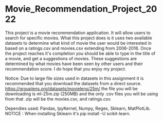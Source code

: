 # Movie_Recommendation_Project_2022
This project is a movie recommendation application. It will allow users to search for specific movies. What this project does is it uses two available datasets to determine what kind of movie the user would be interested in based on a ratings.csv and movies.csv extending from 2006-2016. Once the project reaches it's completion you should be able to type in the title of a movie, and get a suggestions of movies. These suggestions are determined by what movies have been seen by other users and their recommendation score. I do hope that you enjoy my project. 

Notice: Due to large file sizes used in datasets in this assignment it is recommended that you download the datasets from a direct source.  https://grouplens.org/datasets/movielens/25m/ the file you will be downloading is ml-25m.zip (250MB) and the only .csv files you will be using from that .zip will be the movies.csv, and ratings.csv. 

Dependies used: Pandas, IpyKernel, Numpy, Regex, Sklearn, MatPlotLib. NOTICE : When installing Sklearn it's pip install -U scikit-learn. 
